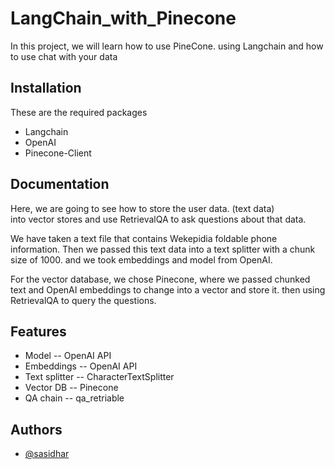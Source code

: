
# LangChain_with_Pinecone

In this project, we will learn how to use PineCone.
using Langchain and how to use chat with your data

## Installation

These are the required packages

* Langchain
* OpenAI
* Pinecone-Client 

## Documentation


Here, we are going to see how to store the user data. (text data) into vector stores and use RetrievalQA to ask questions about that data.


We have taken a text file that contains Wekepidia foldable phone information. Then we passed this text data into a text splitter with a chunk size of 1000. and we took embeddings and model from OpenAI.


For the vector database, we chose Pinecone, where we passed chunked text and OpenAI embeddings to change into a vector and store it. then using RetrievalQA to query the questions.


## Features

* Model -- OpenAI API
* Embeddings -- OpenAI API
* Text splitter -- CharacterTextSplitter
* Vector DB -- Pinecone
* QA chain -- qa_retriable


## Authors

- [@sasidhar](https://github.com/sastrysasi4)

